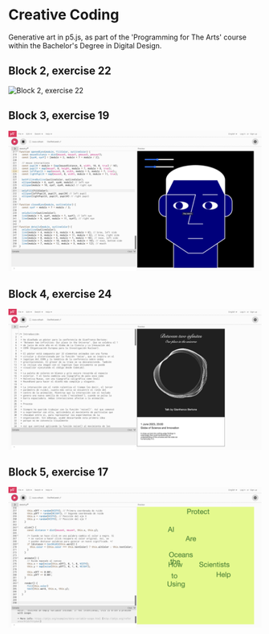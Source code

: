 # Creative Coding

Generative art in p5.js, as part of the 'Programming for The Arts' course within the Bachelor's Degree in Digital Design.

## Block 2, exercise 22
![Block 2, exercise 22](screenshots/block2.png.ng)

## Block 3, exercise 19
![Block 3, exercise 19](screenshots/block3.png)

## Block 4, exercise 24
![Block 4, exercise 24](screenshots/block4.png)

## Block 5, exercise 17
![Block 5, exercise 17](screenshots/block5.png)
